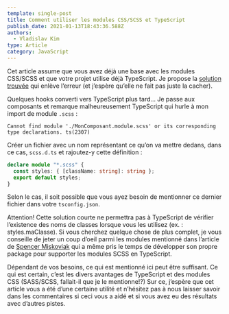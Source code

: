 ```yaml
---
template: single-post
title: Comment utiliser les modules CSS/SCSS et TypeScript
publish_date: 2021-01-13T18:43:36.588Z
authors:
  - Vladislav Kim
type: Article
category: JavaScript
---
```


Cet article assume que vous avez déjà une base avec les modules CSS/SCSS et que votre projet utilise déjà TypeScript. Je propose la [solution trouvée](https://skovy.dev/generating-typescript-definitions-for-css-modules-using-sass/) qui enlève l’erreur (et j’espère qu’elle ne fait pas juste la cacher).

Quelques hooks converti vers TypeScript plus tard… Je passe aux composants et remarque malheureusement TypeScript qui hurle à mon import de module `.scss` :

`Cannot find module './MonComposant.module.scss' or its corresponding type declarations. ts(2307)`

Créer un fichier avec un nom représentant ce qu’on va mettre dedans, dans ce cas, `scss.d.ts` et rajoutez-y cette définition :

```ts
declare module "*.scss" {
  const styles: { [className: string]: string };
  export default styles;
}
```

Selon le cas, il soit possible que vous ayez besoin de mentionner ce dernier fichier dans votre `tsconfig.json`.

Attention! Cette solution courte ne permettra pas à TypeScript de vérifier l’existence des noms de classes lorsque vous les utilisez (ex. : styles.maClasse). Si vous cherchez quelque chose de plus complet, je vous conseille de jeter un coup d’oeil parmi les modules mentionné dans l’article de [Spencer Miskoviak](https://skovy.dev/generating-typescript-definitions-for-css-modules-using-sass/) qui a même pris le temps de développer son propre package pour supporter les modules SCSS en TypeScript.

Dépendant de vos besoins, ce qui est mentionné ici peut être suffisant. Ce qui est certain, c’est les divers avantages de TypeScript et des modules CSS (SASS/SCSS, fallait-il que je le mentionne!?) Sur ce, j’espère que cet article vous a été d’une certaine utilité et n’hésitez pas à nous laisser savoir dans les commentaires si ceci vous a aidé et si vous avez eu des résultats avec d’autres pistes.
